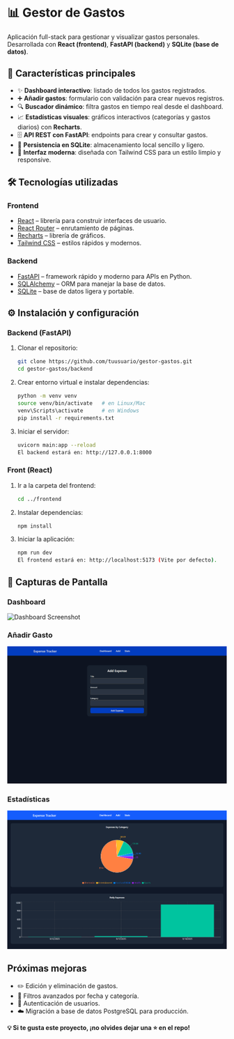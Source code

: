# 📊 Gestor de Gastos

Aplicación full-stack para gestionar y visualizar gastos personales.  
Desarrollada con **React (frontend)**, **FastAPI (backend)** y **SQLite (base de datos)**.

## 🚀 Características principales

- ✨ **Dashboard interactivo**: listado de todos los gastos registrados.  
- ➕ **Añadir gastos**: formulario con validación para crear nuevos registros.  
- 🔍 **Buscador dinámico**: filtra gastos en tiempo real desde el dashboard.  
- 📈 **Estadísticas visuales**: gráficos interactivos (categorías y gastos diarios) con **Recharts**.  
- 🗄 **API REST con FastAPI**: endpoints para crear y consultar gastos.  
- 💾 **Persistencia en SQLite**: almacenamiento local sencillo y ligero.  
- 🎨 **Interfaz moderna**: diseñada con Tailwind CSS para un estilo limpio y responsive.  

## 🛠️ Tecnologías utilizadas

### Frontend
- [React](https://react.dev/) – librería para construir interfaces de usuario.  
- [React Router](https://reactrouter.com/) – enrutamiento de páginas.  
- [Recharts](https://recharts.org/en-US/) – librería de gráficos.  
- [Tailwind CSS](https://tailwindcss.com/) – estilos rápidos y modernos.  

### Backend
- [FastAPI](https://fastapi.tiangolo.com/) – framework rápido y moderno para APIs en Python.  
- [SQLAlchemy](https://www.sqlalchemy.org/) – ORM para manejar la base de datos.  
- [SQLite](https://www.sqlite.org/) – base de datos ligera y portable.  

## ⚙️ Instalación y configuración

### Backend (FastAPI)
1. Clonar el repositorio:
   ```bash
   git clone https://github.com/tuusuario/gestor-gastos.git
   cd gestor-gastos/backend
   ```
   
2. Crear entorno virtual e instalar dependencias:
   ```bash
   python -m venv venv
   source venv/bin/activate   # en Linux/Mac
   venv\Scripts\activate      # en Windows
   pip install -r requirements.txt
   ```

3. Iniciar el servidor:
   ```bash
   uvicorn main:app --reload
   El backend estará en: http://127.0.0.1:8000
   ```

### Front (React)
1. Ir a la carpeta del frontend:
   ```bash
   cd ../frontend
   ```
   
2. Instalar dependencias:
   ```bash
   npm install
   ```

3. Iniciar la aplicación:
   ```bash
   npm run dev
   El frontend estará en: http://localhost:5173 (Vite por defecto).
   ```
   
## 📸 Capturas de Pantalla

### Dashboard
![Dashboard Screenshot](./Screenshots/dashboard.png)

### Añadir Gasto
![Add Expense Screenshot](./Screenshots/add.png)

### Estadísticas
![Stats Screenshot](./Screenshots/stats.png)


## Próximas mejoras
- ✏️ Edición y eliminación de gastos.
- 📅 Filtros avanzados por fecha y categoría.
- 👤 Autenticación de usuarios.
- ☁️ Migración a base de datos PostgreSQL para producción.

**💡 Si te gusta este proyecto, ¡no olvides dejar una ⭐ en el repo!**
